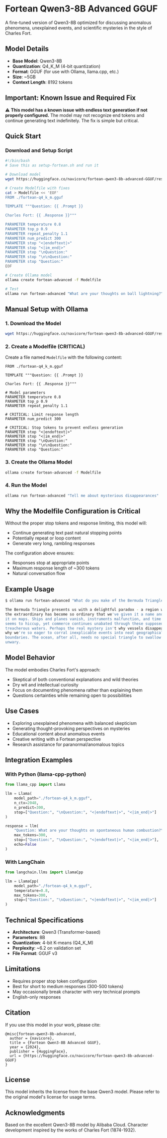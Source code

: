 # Fortean Qwen3-8B Advanced GGUF

A fine-tuned version of Qwen3-8B optimized for discussing anomalous phenomena, unexplained events, and scientific mysteries in the style of Charles Fort.

## Model Details

- **Base Model**: Qwen3-8B
- **Quantization**: Q4_K_M (4-bit quantization)
- **Format**: GGUF (for use with Ollama, llama.cpp, etc.)
- **Size**: ~5GB
- **Context Length**: 8192 tokens

## Important: Known Issue and Required Fix

⚠️ **This model has a known issue with endless text generation if not properly configured.** The model may not recognize end tokens and continue generating text indefinitely. The fix is simple but critical.

## Quick Start

### Download and Setup Script

```bash
#!/bin/bash
# Save this as setup-fortean.sh and run it

# Download model
wget https://huggingface.co/navicore/fortean-qwen3-8b-advanced-GGUF/resolve/main/fortean-q4_k_m.gguf

# Create Modelfile with fixes
cat > Modelfile << 'EOF'
FROM ./fortean-q4_k_m.gguf

TEMPLATE """Question: {{ .Prompt }}

Charles Fort: {{ .Response }}"""

PARAMETER temperature 0.8
PARAMETER top_p 0.9
PARAMETER repeat_penalty 1.1
PARAMETER num_predict 300
PARAMETER stop "<|endoftext|>"
PARAMETER stop "<|im_end|>"
PARAMETER stop "\nQuestion:"
PARAMETER stop "\n\nQuestion:"
PARAMETER stop "Question:"
EOF

# Create Ollama model
ollama create fortean-advanced -f Modelfile

# Test
ollama run fortean-advanced "What are your thoughts on ball lightning?"
```

## Manual Setup with Ollama

### 1. Download the Model
```bash
wget https://huggingface.co/navicore/fortean-qwen3-8b-advanced-GGUF/resolve/main/fortean-q4_k_m.gguf
```

### 2. Create a Modelfile (CRITICAL)
Create a file named `Modelfile` with the following content:

```modelfile
FROM ./fortean-q4_k_m.gguf

TEMPLATE """Question: {{ .Prompt }}

Charles Fort: {{ .Response }}"""

# Model parameters
PARAMETER temperature 0.8
PARAMETER top_p 0.9
PARAMETER repeat_penalty 1.1

# CRITICAL: Limit response length
PARAMETER num_predict 300

# CRITICAL: Stop tokens to prevent endless generation
PARAMETER stop "<|endoftext|>"
PARAMETER stop "<|im_end|>"
PARAMETER stop "\nQuestion:"
PARAMETER stop "\n\nQuestion:"
PARAMETER stop "Question:"
```

### 3. Create the Ollama Model
```bash
ollama create fortean-advanced -f Modelfile
```

### 4. Run the Model
```bash
ollama run fortean-advanced "Tell me about mysterious disappearances"
```

## Why the Modelfile Configuration is Critical

Without the proper stop tokens and response limiting, this model will:
- Continue generating text past natural stopping points
- Potentially repeat or loop content
- Generate very long, rambling responses

The configuration above ensures:
- Responses stop at appropriate points
- Maximum response length of ~300 tokens
- Natural conversation flow

## Example Usage

```bash
$ ollama run fortean-advanced "What do you make of the Bermuda Triangle?"

The Bermuda Triangle presents us with a delightful paradox - a region where 
the extraordinary has become so ordinary that we've given it a name and drawn 
it on maps. Ships and planes vanish, instruments malfunction, and time itself 
seems to hiccup, yet commerce continues unabated through these supposedly 
treacherous waters. Perhaps the real mystery isn't why vessels disappear, but 
why we're so eager to corral inexplicable events into neat geographical 
boundaries. The ocean, after all, needs no special triangle to swallow the 
unwary.
```

## Model Behavior

The model embodies Charles Fort's approach:
- Skeptical of both conventional explanations and wild theories
- Dry wit and intellectual curiosity
- Focus on documenting phenomena rather than explaining them
- Questions certainties while remaining open to possibilities

## Use Cases

- Exploring unexplained phenomena with balanced skepticism
- Generating thought-provoking perspectives on mysteries
- Educational content about anomalous events
- Creative writing with a Fortean perspective
- Research assistance for paranormal/anomalous topics

## Integration Examples

### With Python (llama-cpp-python)
```python
from llama_cpp import Llama

llm = Llama(
    model_path="./fortean-q4_k_m.gguf",
    n_ctx=2048,
    n_predict=300,
    stop=["Question:", "\nQuestion:", "<|endoftext|>", "<|im_end|>"]
)

response = llm(
    "Question: What are your thoughts on spontaneous human combustion?\n\nCharles Fort:",
    max_tokens=300,
    stop=["Question:", "\nQuestion:", "<|endoftext|>", "<|im_end|>"],
    echo=False
)
```

### With LangChain
```python
from langchain.llms import LlamaCpp

llm = LlamaCpp(
    model_path="./fortean-q4_k_m.gguf",
    temperature=0.8,
    max_tokens=300,
    stop=["Question:", "\nQuestion:", "<|endoftext|>", "<|im_end|>"]
)
```

## Technical Specifications

- **Architecture**: Qwen3 (Transformer-based)
- **Parameters**: 8B
- **Quantization**: 4-bit K-means (Q4_K_M)
- **Perplexity**: ~6.2 on validation set
- **File Format**: GGUF v3

## Limitations

- Requires proper stop token configuration
- Best for short to medium responses (300-500 tokens)
- May occasionally break character with very technical prompts
- English-only responses

## Citation

If you use this model in your work, please cite:

```
@misc{fortean-qwen3-8b-advanced,
  author = {navicore},
  title = {Fortean Qwen3-8B Advanced GGUF},
  year = {2024},
  publisher = {HuggingFace},
  url = {https://huggingface.co/navicore/fortean-qwen3-8b-advanced-GGUF}
}
```

## License

This model inherits the license from the base Qwen3 model. Please refer to the original model's license for usage terms.

## Acknowledgments

Based on the excellent Qwen3-8B model by Alibaba Cloud. Character development inspired by the works of Charles Fort (1874-1932).